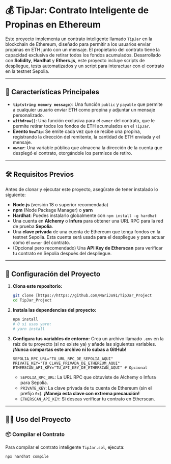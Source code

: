 

# 💰 TipJar: Contrato Inteligente de Propinas en Ethereum

Este proyecto implementa un contrato inteligente llamado `TipJar` en la blockchain de Ethereum, diseñado para permitir a los usuarios enviar propinas en ETH junto con un mensaje. El propietario del contrato tiene la capacidad exclusiva de retirar todos los fondos acumulados. Desarrollado con **Solidity**, **Hardhat** y **Ethers.js**, este proyecto incluye scripts de despliegue, tests automatizados y un script para interactuar con el contrato en la testnet Sepolia.

---

## 🌟 Características Principales

* **`tip(string memory message)`**: Una función `public` y `payable` que permite a cualquier usuario enviar ETH como propina y adjuntar un mensaje personalizado.
* **`withdraw()`**: Una función exclusiva para el `owner` del contrato, que le permite retirar todos los fondos de ETH acumulados en el `TipJar`.
* **Evento `NewTip`**: Se emite cada vez que se recibe una propina, registrando la dirección del remitente, la cantidad de ETH enviada y el mensaje.
* **`owner`**: Una variable pública que almacena la dirección de la cuenta que desplegó el contrato, otorgándole los permisos de retiro.

---

## 🛠️ Requisitos Previos

Antes de clonar y ejecutar este proyecto, asegúrate de tener instalado lo siguiente:

* **Node.js** (versión 18 o superior recomendada)
* **npm** (Node Package Manager) o **yarn**
* **Hardhat**: Puedes instalarlo globalmente con `npm install -g hardhat`
* Una cuenta en **Alchemy** o **Infura** para obtener una URL RPC para la red de prueba **Sepolia**.
* Una **clave privada** de una cuenta de Ethereum que tenga fondos en la testnet Sepolia. Esta cuenta será usada para el despliegue y para actuar como el `owner` del contrato.
* (Opcional pero recomendado) Una **API Key de Etherscan** para verificar tu contrato en Sepolia después del despliegue.

---

## 🚀 Configuración del Proyecto

1.  **Clona este repositorio:**
    ```bash
    git clone [https://https://github.com/MariJo91/TipJar_Project
    cd TipJar_Project
    ```

2.  **Instala las dependencias del proyecto:**
    ```bash
    npm install
    # O si usas yarn:
    # yarn install
    ```

3.  **Configura tus variables de entorno:**
    Crea un archivo llamado `.env` en la raíz de tu proyecto (si no existe ya) y añade las siguientes variables. **¡Nunca compartas este archivo ni lo subas a GitHub!**

    ```dotenv
    SEPOLIA_RPC_URL="TU_URL_RPC_DE_SEPOLIA_AQUI"
    PRIVATE_KEY="TU_CLAVE_PRIVADA_DE_ETHEREUM_AQUI"
    ETHERSCAN_API_KEY="TU_API_KEY_DE_ETHERSCAN_AQUI" # Opcional
    ```
    * `SEPOLIA_RPC_URL`: La URL RPC que obtuviste de Alchemy o Infura para Sepolia.
    * `PRIVATE_KEY`: La clave privada de tu cuenta de Ethereum (sin el prefijo `0x`). **¡Maneja esta clave con extrema precaución!**
    * `ETHERSCAN_API_KEY`: Si deseas verificar tu contrato en Etherscan.

---

## 👨‍💻 Uso del Proyecto

### 📦 Compilar el Contrato

Para compilar el contrato inteligente `TipJar.sol`, ejecuta:

```bash
npx hardhat compile
